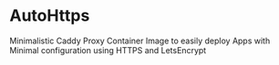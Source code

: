 # AutoHttps
Minimalistic Caddy Proxy Container Image to easily deploy Apps with Minimal configuration using HTTPS and LetsEncrypt
